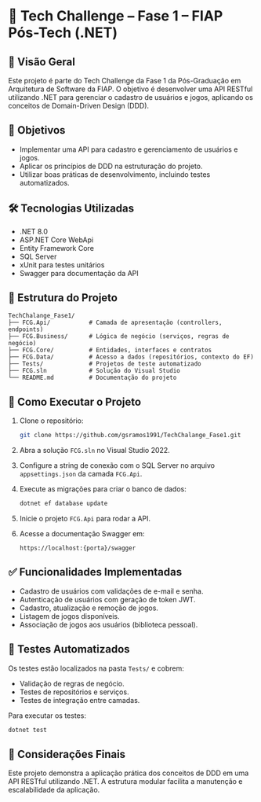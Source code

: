 # 📘 Tech Challenge – Fase 1 – FIAP Pós-Tech (.NET)

## 🧾 Visão Geral

Este projeto é parte do Tech Challenge da Fase 1 da Pós-Graduação em Arquitetura de Software da FIAP. O objetivo é desenvolver uma API RESTful utilizando .NET para gerenciar o cadastro de usuários e jogos, aplicando os conceitos de Domain-Driven Design (DDD).

## 🎯 Objetivos

- Implementar uma API para cadastro e gerenciamento de usuários e jogos.
- Aplicar os princípios de DDD na estruturação do projeto.
- Utilizar boas práticas de desenvolvimento, incluindo testes automatizados.

## 🛠️ Tecnologias Utilizadas

- .NET 8.0
- ASP.NET Core WebApi
- Entity Framework Core
- SQL Server
- xUnit para testes unitários
- Swagger para documentação da API

## 📁 Estrutura do Projeto

```
TechChalange_Fase1/
├── FCG.Api/           # Camada de apresentação (controllers, endpoints)
├── FCG.Business/      # Lógica de negócio (serviços, regras de negócio)
├── FCG.Core/          # Entidades, interfaces e contratos
├── FCG.Data/          # Acesso a dados (repositórios, contexto do EF)
├── Tests/             # Projetos de teste automatizado
├── FCG.sln            # Solução do Visual Studio
└── README.md          # Documentação do projeto
```

## 🚀 Como Executar o Projeto

1. Clone o repositório:

   ```bash
   git clone https://github.com/gsramos1991/TechChalange_Fase1.git
   ```

2. Abra a solução `FCG.sln` no Visual Studio 2022.

3. Configure a string de conexão com o SQL Server no arquivo `appsettings.json` da camada `FCG.Api`.

4. Execute as migrações para criar o banco de dados:

   ```bash
   dotnet ef database update
   ```

5. Inicie o projeto `FCG.Api` para rodar a API.

6. Acesse a documentação Swagger em:

   ```
   https://localhost:{porta}/swagger
   ```

## ✅ Funcionalidades Implementadas

- Cadastro de usuários com validações de e-mail e senha.
- Autenticação de usuários com geração de token JWT.
- Cadastro, atualização e remoção de jogos.
- Listagem de jogos disponíveis.
- Associação de jogos aos usuários (biblioteca pessoal).

## 🧪 Testes Automatizados

Os testes estão localizados na pasta `Tests/` e cobrem:

- Validação de regras de negócio.
- Testes de repositórios e serviços.
- Testes de integração entre camadas.

Para executar os testes:

```bash
dotnet test
```

## 📌 Considerações Finais

Este projeto demonstra a aplicação prática dos conceitos de DDD em uma API RESTful utilizando .NET. A estrutura modular facilita a manutenção e escalabilidade da aplicação.

